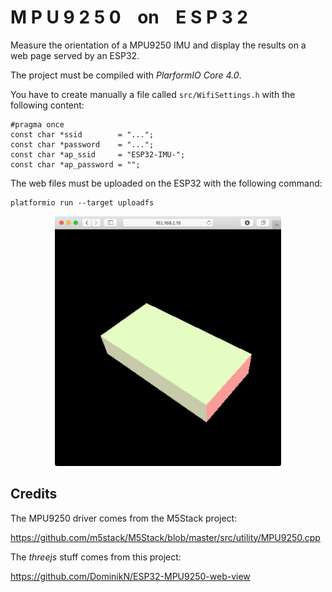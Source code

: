 
# M P U 9 2 5 0    on    E S P 3 2

Measure the orientation of a MPU9250 IMU and display the results on a web page served by an ESP32.

The project must be compiled with *PlarformIO Core 4.0*.

You have to create manually a file called `src/WifiSettings.h` with the following content:

    #pragma once
    const char *ssid        = "...";
    const char *password    = "...";
    const char *ap_ssid     = "ESP32-IMU-";
    const char *ap_password = "";

The web files must be uploaded on the ESP32 with the following command:

    platformio run --target uploadfs

<p align="center">
<img height=400px alt="MPU9250 on ESP32" src="doc/mpu9250-esp32.jpg" />
</p>


## Credits

The MPU9250 driver comes from the M5Stack project:

<https://github.com/m5stack/M5Stack/blob/master/src/utility/MPU9250.cpp>

The *threejs* stuff comes from this project:

<https://github.com/DominikN/ESP32-MPU9250-web-view>
